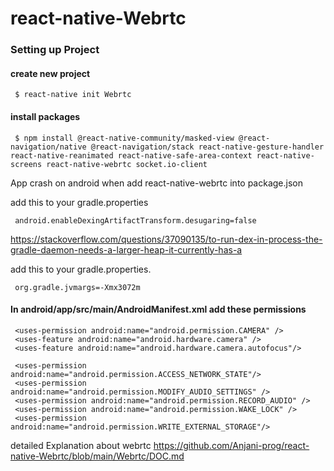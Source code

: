 # react-native-Webrtc

### Setting up Project

#### create new project 
     $ react-native init Webrtc

#### install packages
     $ npm install @react-native-community/masked-view @react-navigation/native @react-navigation/stack react-native-gesture-handler react-native-reanimated react-native-safe-area-context react-native-screens react-native-webrtc socket.io-client 

   App crash on android when add react-native-webrtc into package.json
     
   add this to your gradle.properties

     android.enableDexingArtifactTransform.desugaring=false
   
   https://stackoverflow.com/questions/37090135/to-run-dex-in-process-the-gradle-daemon-needs-a-larger-heap-it-currently-has-a

   add this to your gradle.properties.

     org.gradle.jvmargs=-Xmx3072m


####  In android/app/src/main/AndroidManifest.xml add these permissions

     <uses-permission android:name="android.permission.CAMERA" />
     <uses-feature android:name="android.hardware.camera" />
     <uses-feature android:name="android.hardware.camera.autofocus"/>

     <uses-permission android:name="android.permission.ACCESS_NETWORK_STATE"/>
     <uses-permission android:name="android.permission.MODIFY_AUDIO_SETTINGS" />
     <uses-permission android:name="android.permission.RECORD_AUDIO" />
     <uses-permission android:name="android.permission.WAKE_LOCK" />
     <uses-permission android:name="android.permission.WRITE_EXTERNAL_STORAGE"/>
     
     
  
     
 detailed Explanation about webrtc
 https://github.com/Anjani-prog/react-native-Webrtc/blob/main/Webrtc/DOC.md
